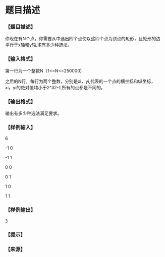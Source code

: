 # 题目描述


<h3>
【题目描述】
</h3>
<div class="ptx" lang="zh-CN">
你现在有N个点，你需要从中选出四个点使以这四个点为顶点的矩形，且矩形的边平行于x轴和y轴,求有多少种选法。<br/>
</div>
<h3>
【输入格式】
</h3>
<div class="ptx" lang="zh-CN">
<p>
第一行为一个整数N（1&lt;=N&lt;=250000)
</p>
<p>
之后的N行，每行为两个整数，分别是xi，yi,代表的一个点的横坐标和纵坐标，xi，yi的绝对值均小于2^32-1,所有的点都是不同的。
</p>
</div>
<h3>
【输出格式】
</h3>
<div class="ptx" lang="zh-CN">
<p>
输出有多少种选法满足要求。
</p>
</div>
<h3>
【样例输入】
</h3>
<p>
6
</p>
<p>
-1 0
</p>
<p>
-1 1
</p>
<p>
0 0
</p>
<p>
0 1
</p>
<p>
1 0
</p>
<p>
1 1
</p>
<h3>
【样例输出】
</h3>
<pre class="sio">3</pre>
<h3>
【提示】
</h3>
<h3>
【来源】
</h3>
